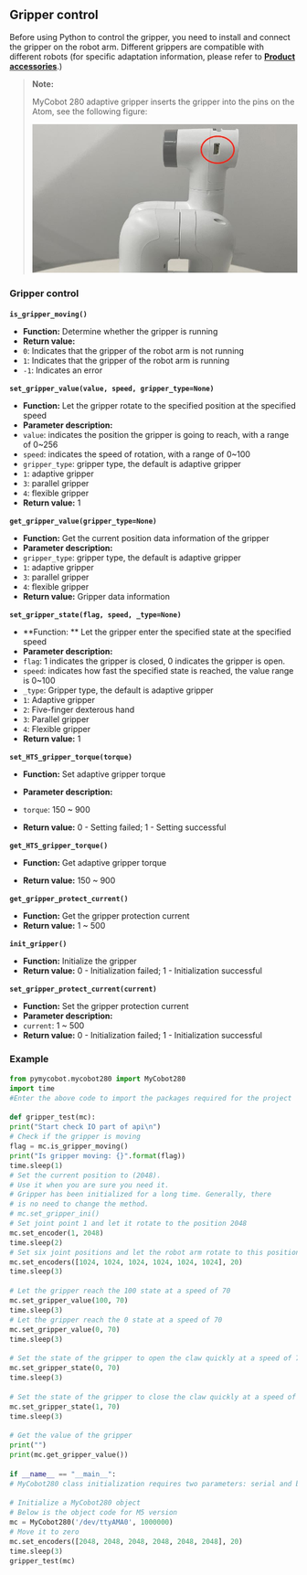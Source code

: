 ## Gripper control

Before using Python to control the gripper, you need to install and connect the gripper on the robot arm. Different grippers are compatible with different robots (for specific adaptation information, please refer to **[Product accessories](https://docs.elephantrobotics.com/docs/gitbook/2-serialproduct/2.7-accessories/2.7-accessories.html)**.)

> **Note:**
>
> MyCobot 280 adaptive gripper inserts the gripper into the pins on the Atom, see the following figure:
>
> <img src="../../../resource/3-FunctionsAndApplications/6.developmentGuide/python/Jaw/gripper1.jpg" style="zoom: 67%;" />
>

### Gripper control

**`is_gripper_moving()`**

- **Function:** Determine whether the gripper is running
- **Return value:**
- `0`: Indicates that the gripper of the robot arm is not running
- `1`: Indicates that the gripper of the robot arm is running
- `-1`: Indicates an error

**`set_gripper_value(value, speed, gripper_type=None)`**

- **Function:** Let the gripper rotate to the specified position at the specified speed
- **Parameter description:**
- `value`: indicates the position the gripper is going to reach, with a range of 0~256
- `speed`: indicates the speed of rotation, with a range of 0~100
- `gripper_type`: gripper type, the default is adaptive gripper
- `1`: adaptive gripper
- `3`: parallel gripper
- `4`: flexible gripper
- **Return value:** 1

**`get_gripper_value(gripper_type=None)`**

- **Function:** Get the current position data information of the gripper
- **Parameter description:**
- `gripper_type`: gripper type, the default is adaptive gripper
- `1`: adaptive gripper
- `3`: parallel gripper
- `4`: flexible gripper
- **Return value:** Gripper data information

**`set_gripper_state(flag, speed, _type=None)`**

- **Function: ** Let the gripper enter the specified state at the specified speed
- **Parameter description:**
- `flag`: 1 indicates the gripper is closed, 0 indicates the gripper is open.
- `speed`: indicates how fast the specified state is reached, the value range is 0~100
- `_type`: Gripper type, the default is adaptive gripper
- `1`: Adaptive gripper
- `2`: Five-finger dexterous hand
- `3`: Parallel gripper
- `4`: Flexible gripper
- **Return value:** 1

**`set_HTS_gripper_torque(torque)`**

- **Function:** Set adaptive gripper torque

- **Parameter description:**
- `torque`: 150 ~ 900

- **Return value:** 0 - Setting failed; 1 - Setting successful

**`get_HTS_gripper_torque()`**

- **Function:** Get adaptive gripper torque

- **Return value:** 150 ~ 900

**`get_gripper_protect_current()`**

- **Function:** Get the gripper protection current
- **Return value:** 1 ~ 500

**`init_gripper()`**

- **Function:** Initialize the gripper
- **Return value:** 0 - Initialization failed; 1 - Initialization successful

**`set_gripper_protect_current(current)`**

- **Function:** Set the gripper protection current
- **Parameter description:**
- `current`: 1 ~ 500
- **Return value:** 0 - Initialization failed; 1 - Initialization successful

### Example

```python
from pymycobot.mycobot280 import MyCobot280
import time
#Enter the above code to import the packages required for the project

def gripper_test(mc):
print("Start check IO part of api\n")
# Check if the gripper is moving
flag = mc.is_gripper_moving()
print("Is gripper moving: {}".format(flag))
time.sleep(1)
# Set the current position to (2048).
# Use it when you are sure you need it.
# Gripper has been initialized for a long time. Generally, there
# is no need to change the method.
# mc.set_gripper_ini()
# Set joint point 1 and let it rotate to the position 2048
mc.set_encoder(1, 2048)
time.sleep(2)
# Set six joint positions and let the robot arm rotate to this position at a speed of 20
mc.set_encoders([1024, 1024, 1024, 1024, 1024, 1024], 20)
time.sleep(3)

# Let the gripper reach the 100 state at a speed of 70
mc.set_gripper_value(100, 70)
time.sleep(3)
# Let the gripper reach the 0 state at a speed of 70
mc.set_gripper_value(0, 70)
time.sleep(3)

# Set the state of the gripper to open the claw quickly at a speed of 70
mc.set_gripper_state(0, 70)
time.sleep(3)

# Set the state of the gripper to close the claw quickly at a speed of 70
mc.set_gripper_state(1, 70)
time.sleep(3)

# Get the value of the gripper
print("")
print(mc.get_gripper_value())

if __name__ == "__main__":
# MyCobot280 class initialization requires two parameters: serial and baud rate

# Initialize a MyCobot280 object
# Below is the object code for M5 version
mc = MyCobot280('/dev/ttyAMA0', 1000000)
# Move it to zero
mc.set_encoders([2048, 2048, 2048, 2048, 2048, 2048], 20)
time.sleep(3) 
gripper_test(mc) 
```